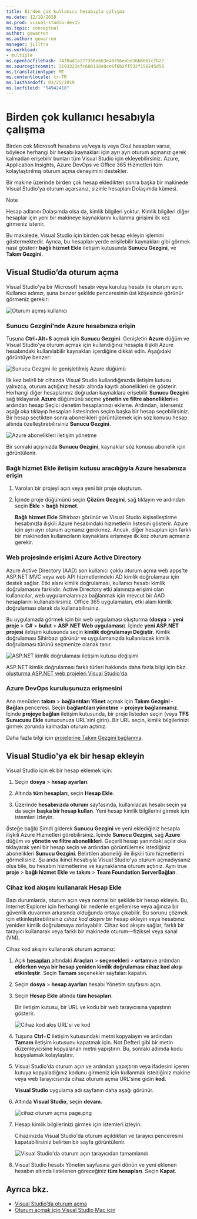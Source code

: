 ```yaml
---
title: Birden çok kullanıcı hesabıyla çalışma
ms.date: 12/10/2018
ms.prod: visual-studio-dev15
ms.topic: conceptual
author: gewarren
ms.author: gewarren
manager: jillfra
ms.workload:
- multiple
ms.openlocfilehash: 7470ad1a277356e663ea8756eebd36bb081cfb27
ms.sourcegitcommit: 2193323efc608118e0ce6f6b2ff532f158245d56
ms.translationtype: MT
ms.contentlocale: tr-TR
ms.lasthandoff: 01/25/2019
ms.locfileid: "54942418"
---
```

# <a name="work-with-multiple-user-accounts"></a>Birden çok kullanıcı hesabıyla çalışma

Birden çok Microsoft hesabına ve/veya iş veya Okul hesapları varsa, böylece herhangi bir hesabı kaynakları için ayrı ayrı oturum açmanız gerek kalmadan erişebilir bunları tüm Visual Studio için ekleyebilirsiniz. Azure, Application Insights, Azure DevOps ve Office 365 Hizmetleri tüm kolaylaştırılmış oturum açma deneyimini destekler.

Bir makine üzerinde birden çok hesap ekledikten sonra başka bir makinede Visual Studio'ya oturum açarsanız, sizinle hesapları Dolaşımda kümesi.

> [!NOTE]
> Hesap adlarını Dolaşımda olsa da, kimlik bilgileri yoktur. Kimlik bilgileri diğer hesaplar için yeni bir makineye kaynaklarını kullanma girişimi ilk kez girmeniz istenir.

Bu makalede, Visual Studio için birden çok hesap ekleyin işlemini göstermektedir. Ayrıca, bu hesapları yerde erişilebilir kaynakları gibi görmek nasıl gösterir **bağlı hizmet Ekle** iletişim kutusunda **Sunucu Gezgini**, ve **Takım Gezgini**.

## <a name="sign-in-to-visual-studio"></a>Visual Studio’da oturum açma

Visual Studio'ya bir Microsoft hesabı veya kuruluş hesabı ile oturum açın. Kullanıcı adınızı, şuna benzer şekilde penceresinin üst köşesinde görünür görmeniz gerekir:

![Oturum açmış kullanıcı](../ide/media/vs2015_username.png)

### <a name="access-your-azure-account-in-server-explorer"></a>Sunucu Gezgini'nde Azure hesabınıza erişin

Tuşuna **Ctrl**+**Alt**+**S** açmak için **Sunucu Gezgini**. Genişletin **Azure** düğüm ve Visual Studio'ya oturum açmak için kullandığınız hesapla ilişkili Azure hesabındaki kullanılabilir kaynakları içerdiğine dikkat edin. Aşağıdaki görüntüye benzer:

![Sunucu Gezgini ile genişletilmiş Azure düğümü](../ide/media/work-with-multiple-user-accounts/server-explorer.png)

İlk kez belirli bir cihazda Visual Studio kullandığınızda iletişim kutusu yalnızca, oturum açtığınız hesabı altında kayıtlı abonelikleri de gösterir. Herhangi diğer hesaplarınız doğrudan kaynaklara erişebilir **Sunucu Gezgini** sağ tıklayarak **Azure** düğümünü seçme **yönetin ve filtre abonelikleri**ve ardından hesap Seçici denetim hesaplarınızı ekleme. Ardından, isterseniz aşağı oka tıklayıp hesapları listesinden seçim başka bir hesap seçebilirsiniz. Bir hesap seçtikten sonra abonelikleri görüntülemek için söz konusu hesap altında özelleştirebilirsiniz **Sunucu Gezgini**.

![Azure abonelikleri iletişim yönetme](../ide/media/vs2015_manage_subs.png)

Bir sonraki açışınızda **Sunucu Gezgini**, kaynaklar söz konusu abonelik için görüntülenir.

### <a name="access-your-azure-account-via-add-connected-service-dialog"></a>Bağlı hizmet Ekle iletişim kutusu aracılığıyla Azure hesabınıza erişin

1. Varolan bir projeyi açın veya yeni bir proje oluşturun.

1. İçinde proje düğümünü seçin **Çözüm Gezgini**, sağ tıklayın ve ardından seçin **Ekle** > **bağlı hizmet**.

   **Bağlı hizmet Ekle** Sihirbazı görünür ve Visual Studio kişiselleştirme hesabınızla ilişkili Azure hesabındaki hizmetlerin listesini gösterir. Azure için ayrı ayrı oturum açmanız gerekmez. Ancak, diğer hesapları için farklı bir makineden kullanıcıların kaynaklara erişmeye ilk kez oturum açmanız gerekir.

### <a name="access-azure-active-directory-in-a-web-project"></a>Web projesinde erişimi Azure Active Directory

Azure Active Directory (AAD) son kullanıcı çoklu oturum açma web apps'te ASP.NET MVC veya web API hizmetlerindeki AD kimlik doğrulaması için destek sağlar. Etki alanı kimlik doğrulaması, kullanıcı hesabı kimlik doğrulamasını farklıdır. Active Directory etki alanınıza erişimi olan kullanıcılar, web uygulamalarınıza bağlanmak için mevcut bir AAD hesaplarını kullanabilirsiniz. Office 365 uygulamaları, etki alanı kimlik doğrulaması olarak da kullanabilirsiniz.

Bu uygulamada görmek için bir web uygulaması oluşturma (**dosya** > **yeni proje** > **C#** > **bulut**  >  **ASP.NET Web uygulaması**). İçinde **yeni ASP.NET projesi** iletişim kutusunda seçin **kimlik doğrulamayı Değiştir**. Kimlik doğrulaması Sihirbazı görünür ve uygulamanızda kullanılacak kimlik doğrulaması türünü seçmenize olanak tanır.

![ASP.NET kimlik doğrulaması iletişim kutusu değişimi](../ide/media/vs2015_change_authentication.png)

ASP.NET kimlik doğrulaması farklı türleri hakkında daha fazla bilgi için bkz. [oluşturma ASP.NET web projeleri Visual Studio'da](/aspnet/visual-studio/overview/2013/creating-web-projects-in-visual-studio#authentication-methods).

### <a name="access-your-azure-devops-organization"></a>Azure DevOps kuruluşunuza erişmesini

Ana menüden **takım** > **bağlantıları Yönet** açmak için **Takım Gezgini - Bağlan** penceresi. Seçin **bağlantıları yönetme** > **projeye bağlanmanız**. İçinde **projeye bağlan** iletişim kutusunda, bir proje listeden seçin (veya **TFS Sunucusu Ekle** sunucunuza URL'sini girin). Bir URL seçin, kimlik bilgilerinizi girmek zorunda kalmadan oturum açtınız.

Daha fazla bilgi için [projelerine Takım Gezgini bağlanma](connect-team-project.md).

## <a name="add-an-additional-account-to-visual-studio"></a>Visual Studio'ya ek bir hesap ekleyin

Visual Studio için ek bir hesap eklemek için:

1. Seçin **dosya** > **hesap ayarları**.

1. Altında **tüm hesapları**, seçin **Hesap Ekle**.

1. Üzerinde **hesabınızda oturum** sayfasında, kullanılacak hesabı seçin ya da seçin **başka bir hesap kullan**. Yeni hesap kimlik bilgilerini girmek için istemleri izleyin.

(İsteğe bağlı) Şimdi giderek **Sunucu Gezgini** ve yeni eklediğiniz hesapla ilişkili Azure Hizmetleri görebilirsiniz. İçinde **Sunucu Gezgini**, sağ **Azure** düğüm ve **yönetin ve filtre abonelikleri**. Geçerli hesap yanındaki açılır oka tıklayarak yeni bir hesap seçin ve ardından görüntülemek istediğiniz abonelikleri **Sunucu Gezgini**. Belirtilen aboneliği ile ilişkili tüm hizmetlerini görmelisiniz. Şu anda ikinci hesabıyla Visual Studio'ya oturum açmadıysanız olsa bile, bu hesabın hizmetlerine ve kaynaklarına oturum açtınız. Aynı true **proje** > **bağlı hizmet Ekle** ve **takım** > **Team Foundation ServerBağlan**.

### <a name="add-an-account-using-device-code-flow"></a>Cihaz kod akışını kullanarak Hesap Ekle

Bazı durumlarda, oturum açın veya normal bir şekilde bir hesap ekleyin. Bu, Internet Explorer için herhangi bir nedenle engellenirse veya ağınıza bir güvenlik duvarının arkasında olduğunda ortaya çıkabilir. Bu sorunu çözmek için etkinleştirebilirsiniz *cihaz kod akışını* bir hesap ekleyin veya hesabınız yeniden kimlik doğrulamaya zorlayabilir. Cihaz kod akışını sağlar, farklı bir tarayıcı kullanarak veya farklı bir makinede oturum&mdash;fiziksel veya sanal (VM).

Cihaz kod akışını kullanarak oturum açmanız:

1. Açık [ **hesapları** ](reference/accounts-environment-options-dialog-box.md) altındaki **Araçları** > **seçenekleri** > **ortamı**ve ardından **eklerken veya bir hesap yeniden kimlik doğrulaması cihaz kod akışı etkinleştir**. Seçin **Tamam** seçenekler sayfaları kapatın.

1. Seçin **dosya** > **hesap ayarları** hesabı Yönetim sayfasını açın.

1. Seçin **Hesap Ekle** altında **tüm hesapları**.

   Bir iletişim kutusu, bir URL ve kodu bir web tarayıcısına yapıştırın gösterir.

   ![Cihaz kod akış URL'si ve kod](media/work-with-multiple-user-accounts/device-login-code.png)

1. Tuşuna **Ctrl**+**C** iletişim kutusundaki metni kopyalayın ve ardından **Tamam** iletişim kutusunu kapatmak için. Not Defteri gibi bir metin düzenleyicisine kopyalanan metni yapıştırın. Bu, sonraki adımda kodu kopyalamak kolaylaştırır.

1. Visual Studio'da oturum açın ve ardından yapıştırın veya ifadesini içeren kutuya kopyaladığınız kodunu girmeniz için kullanmak istediğiniz makine veya web tarayıcısında cihaz oturum açma URL'sine gidin **kod**.

   **Visual Studio** uygulama adı sayfanın daha aşağı görünür.

1. Altında **Visual Studio**, seçin **devam**.

   ![cihaz oturum açma page.png](media/work-with-multiple-user-accounts/device-login-page.png)

1. Hesap kimlik bilgilerinizi girmek için istemleri izleyin.

   Cihazınızda Visual Studio'da oturum açıldıktan ve tarayıcı penceresini kapatabilirsiniz belirten bir sayfa görüntülenir.

   ![Visual Studio'da oturum açın tarayıcıdan tamamlandı](media/work-with-multiple-user-accounts/sign-in-browser-complete.png)

1. Visual Studio hesabı Yönetim sayfasına geri dönün ve yeni eklenen hesabın altında listelenen göreceğiniz **tüm hesapları**. Seçin **Kapat**.

## <a name="see-also"></a>Ayrıca bkz.

- [Visual Studio’da oturum açma](signing-in-to-visual-studio.md)
- [Oturum açmak için Visual Studio Mac için](/visualstudio/mac/signing-in)
